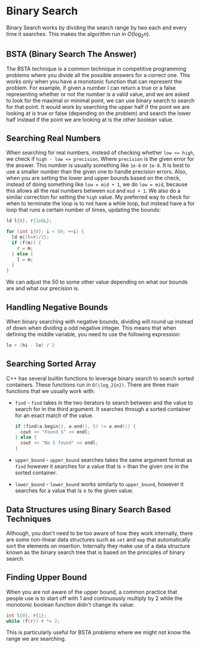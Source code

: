 # Binary Search

Binary Search works by dividing the search range by two each and every time it searches. This makes the algorithm run in $O(\log_2{n})$.

## BSTA (Binary Search The Answer)

The BSTA technique is a common technique in competitive programming problems where you divide all the possible answers for a correct one. This works only when you have a monotonic function that can represent the problem. For example, if given a number I can return a true or a false representing whether or not the number is a valid value, and we are asked to look for the maximal or minimal point, we can use binary search to search for that point. It would work by searching the upper half if the point we are looking at is true or false (depending on the problem) and search the lower half instead if the point we are looking at is the other boolean value.

## Searching Real Numbers

When searching for real numbers, instead of checking whether `low <= high`, we check if `high - low <= precision`. Where `precision` is the given error for the answer. This number is usually something like `1e-6` or `1e-8`. It is best to use a smaller number than the given one to handle precision errors. Also, when you are setting the lower and upper bounds based on the check, instead of doing something like `low = mid + 1`, we do `low = mid`, because this allows all the real numbers between `mid` and `mid + 1`. We also do a similar correction for setting the `high` value. My preferred way to check for when to terminate the loop is to not have a while loop, but instead have a for loop that runs a certain number of times, updating the bounds:

```cpp
ld l{0}, r{1e6L};

for (int i{0}; i < 50; ++i) {
  ld m{(l+r)/2};
  if (f(m)) {
    r = m;
  } else {
    l = m;
  }
}
```

We can adjust the $50$ to some other value depending on what our bounds are and what our precision is.

## Handling Negative Bounds

When binary searching with negative bounds, dividing will round up instead of down when dividing a odd negative integer. This means that when defining the middle variable, you need to use the following expression:

```cpp
lo + (hi - lo) / 2
```

## Searching Sorted Array

C++ has several builtin functions to leverage binary search to search sorted containers. These functions run in `O(\log_2{n})`. There are three main functions that we usually work with:

- `find` - `find` takes in the two iterators to search between and the value to search for in the third argument. It searches through a sorted container for an exact match of the value.

  ```cpp
  if (find(a.begin(), a.end(), 5) != a.end()) {
    cout << "Found 5" << endl;
  } else {
    cout << "No 5 found" << endl;
  }
  ```

- `upper_bound` - `upper_bound` searches takes the same argument format as `find` however it searches for a value that is $\gt$ than the given one in the sorted container.

- `lower_bound` - `lower_bound` works similarly to `upper_bound`, however it searches for a value that is $\ge$ to the given value.

## Data Structures using Binary Search Based Techniques

Although, you don't need to be too aware of how they work internally, there are some non-linear data structures such as `set` and `map` that automatically sort the elements on insertion. Internally they make use of a data structure known as the binary search tree that is based on the principles of binary search.

## Finding Upper Bound

When you are not aware of the upper bound, a common practice that people use is to start off with $1$ and continuously multiply by 2 while the monotonic boolean function didn't change its value:

```cpp
int l{0}, r{1};
while (f(r)) r *= 2;
```

This is particularly useful for BSTA problems where we might not know the range we are searching.
